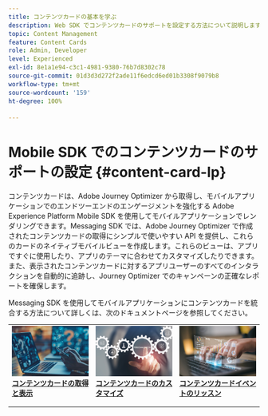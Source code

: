 ```yaml
---
title: コンテンツカードの基本を学ぶ
description: Web SDK でコンテンツカードのサポートを設定する方法について説明します。
topic: Content Management
feature: Content Cards
role: Admin, Developer
level: Experienced
exl-id: 8e1a1e94-c3c1-4981-9380-76b7d8302c78
source-git-commit: 01d3d3d272f2ade11f6edcd6ed01b3308f9079b8
workflow-type: tm+mt
source-wordcount: '159'
ht-degree: 100%

---
```


# Mobile SDK でのコンテンツカードのサポートの設定 {#content-card-lp}

コンテンツカードは、Adobe Journey Optimizer から取得し、モバイルアプリケーションでのエンドツーエンドのエンゲージメントを強化する Adobe Experience Platform Mobile SDK を使用してモバイルアプリケーションでレンダリングできます。Messaging SDK では、Adobe Journey Optimizer で作成されたコンテンツカードの取得にシンプルで使いやすい API を提供し、これらのカードのネイティブモバイルビューを作成します。これらのビューは、アプリですぐに使用したり、アプリのテーマに合わせてカスタマイズしたりできます。また、表示されたコンテンツカードに対するアプリユーザーのすべてのインタラクションを自動的に追跡し、Journey Optimizer でのキャンペーンの正確なレポートを確保します。

Messaging SDK を使用してモバイルアプリケーションにコンテンツカードを統合する方法について詳しくは、次のドキュメントページを参照してください。


<table style="table-layout:fixed"><tr style="border: 0;">
<td>
<a href="https://developer.adobe.com/client-sdks/edge/adobe-journey-optimizer/content-card-ui/iOS/tutorial/displaying-content-cards/">
<img alt="取得" src="assets/do-not-localize/fetch.jpeg">
</a>
<div><a href="https://developer.adobe.com/client-sdks/edge/adobe-journey-optimizer/content-card-ui/iOS/tutorial/displaying-content-cards/"><strong>コンテンツカードの取得と表示</strong>
</div>
<p>
</td>
<td>
<a href="https://developer.adobe.com/client-sdks/edge/adobe-journey-optimizer/content-card-ui/iOS/tutorial/customizing-content-card-templates/">
<img alt="カスタマイズ" src="assets/do-not-localize/customize.jpeg">
</a>
<div>
<a href="https://developer.adobe.com/client-sdks/edge/adobe-journey-optimizer/content-card-ui/iOS/tutorial/customizing-content-card-templates/"><strong>コンテンツカードのカスタマイズ</strong></a>
</div>
<p></td>
<td>
<a href="https://developer.adobe.com/client-sdks/edge/adobe-journey-optimizer/content-card-ui/iOS/tutorial/listening-content-card-events/">
<img alt="リッスン" src="assets/do-not-localize/listen.jpeg">
</a>
<div>
<a href="https://developer.adobe.com/client-sdks/edge/adobe-journey-optimizer/content-card-ui/iOS/tutorial/listening-content-card-events/"><strong>コンテンツカードイベントのリッスン</strong></a>
</div>
<p>
</td>
</tr></table>
